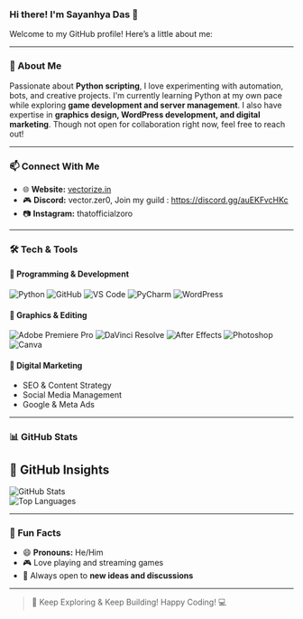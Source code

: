 ### Hi there! I'm Sayanhya Das 👋

Welcome to my GitHub profile! Here’s a little about me:

---

### 🔹 About Me

Passionate about **Python scripting**, I love experimenting with automation, bots, and creative projects. I'm currently learning Python at my own pace while exploring **game development and server management**. I also have expertise in **graphics design, WordPress development, and digital marketing**. Though not open for collaboration right now, feel free to reach out!

---

### 📫 Connect With Me

- 🌐 **Website:** [vectorize.in](https://vectorize.in)
- 🎮 **Discord:** vector.zer0, Join my guild : https://discord.gg/auEKFvcHKc 
- 📷 **Instagram:** thatofficialzoro

---

### 🛠️ Tech & Tools

#### 🚀 Programming & Development
![Python](https://img.shields.io/badge/Python-3776AB?style=for-the-badge&logo=python&logoColor=white)
![GitHub](https://img.shields.io/badge/GitHub-100000?style=for-the-badge&logo=github&logoColor=white)
![VS Code](https://img.shields.io/badge/VS%20Code-007ACC?style=for-the-badge&logo=visual-studio-code&logoColor=white)
![PyCharm](https://img.shields.io/badge/PyCharm-000000?style=for-the-badge&logo=pycharm&logoColor=white)
![WordPress](https://img.shields.io/badge/WordPress-21759B?style=for-the-badge&logo=wordpress&logoColor=white)

#### 🎨 Graphics & Editing
![Adobe Premiere Pro](https://img.shields.io/badge/Premiere%20Pro-9999FF?style=for-the-badge&logo=adobe-premiere-pro&logoColor=white)
![DaVinci Resolve](https://img.shields.io/badge/DaVinci%20Resolve-FF5F00?style=for-the-badge&logo=davinci-resolve&logoColor=white)
![After Effects](https://img.shields.io/badge/After%20Effects-9999FF?style=for-the-badge&logo=adobe-after-effects&logoColor=white)
![Photoshop](https://img.shields.io/badge/Photoshop-31A8FF?style=for-the-badge&logo=adobe-photoshop&logoColor=white)
![Canva](https://img.shields.io/badge/Canva-00C4CC?style=for-the-badge&logo=canva&logoColor=white)

#### 📢 Digital Marketing
- SEO & Content Strategy
- Social Media Management
- Google & Meta Ads

---

### 📊 GitHub Stats

## 🚀 GitHub Insights  

![GitHub Stats](https://github-readme-stats.vercel.app/api?username=dasssayanhya&show_icons=true&theme=default&count_private=true)  
![Top Languages](https://github-readme-stats.vercel.app/api/top-langs/?username=dasssayanhya&layout=compact&theme=default&langs_count=6)  


---

### 🎯 Fun Facts

- 😄 **Pronouns:** He/Him
- 🎮 Love playing and streaming games
- 💭 Always open to **new ideas and discussions**

---

> 🚀 Keep Exploring & Keep Building! Happy Coding! 💻
